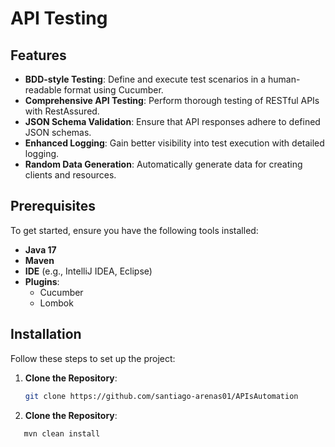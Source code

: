 # API Testing


## Features

- **BDD-style Testing**: Define and execute test scenarios in a human-readable format using Cucumber.
- **Comprehensive API Testing**: Perform thorough testing of RESTful APIs with RestAssured.
- **JSON Schema Validation**: Ensure that API responses adhere to defined JSON schemas.
- **Enhanced Logging**: Gain better visibility into test execution with detailed logging.
- **Random Data Generation**: Automatically generate data for creating clients and resources.

## Prerequisites

To get started, ensure you have the following tools installed:

- **Java 17**
- **Maven**
- **IDE** (e.g., IntelliJ IDEA, Eclipse)
- **Plugins**:
  - Cucumber
  - Lombok

## Installation

Follow these steps to set up the project:

1. **Clone the Repository**:
   ```bash
   git clone https://github.com/santiago-arenas01/APIsAutomation
   ```

2. **Clone the Repository**:
```bash
   mvn clean install
   ```
   
